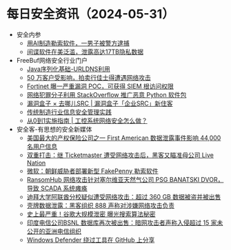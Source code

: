 # 每日安全资讯（2024-05-31）

- 安全内参
  - [用AI制造勒索软件，一男子被警方逮捕](https://mp.weixin.qq.com/s?__biz=MzI4NDY2MDMwMw==&mid=2247511740&idx=1&sn=c019168480793b27394bb174a063c2dd&chksm=ebfae99cdc8d608ad1738e279970c78f20228ccd6f62c6fb89905d9743c48cd8cd141bad25f1&scene=58&subscene=0#rd)
  - [间谍软件在美泛滥，泄露高达17TB隐私数据](https://mp.weixin.qq.com/s?__biz=MzI4NDY2MDMwMw==&mid=2247511740&idx=2&sn=f1b28ecdf8329cc56b1a47a78ce09e33&chksm=ebfae99cdc8d608a02d9b7013a2e8913b9d021da6b8ff3248e07a68ed14adbd6097960dd76cb&scene=58&subscene=0#rd)
- FreeBuf网络安全行业门户
  - [Java序列化基础-URLDNS利用](https://www.freebuf.com/articles/web/397023.html)
  - [50 万客户受影响，拍卖行佳士得遭遇网络攻击](https://www.freebuf.com/news/402249.html)
  - [Fortinet 曝一严重漏洞 POC，可获得 SIEM 根访问权限](https://www.freebuf.com/news/402244.html)
  - [网络犯罪分子利用 StackOverflow 推广恶意 Python 软件包](https://www.freebuf.com/news/402227.html)
  - [漏洞盒子 × 去哪儿SRC | 漏洞盒子「企业SRC」新住客](https://www.freebuf.com/articles/402231.html)
  - [传统制造行业信息安全管理实践](https://www.freebuf.com/articles/security-management/390395.html)
  - [从0到1实施指南 | 工控系统网络安全怎么做？](https://www.freebuf.com/articles/ics-articles/394748.html)
- 安全客-有思想的安全新媒体
  - [美国最大的产权保险公司之一 First American 数据泄露事件影响 44,000 名用户信息](https://www.anquanke.com/post/id/296948)
  - [双重打击：继 Ticketmaster 遭受网络攻击后，黑客又瞄准母公司 Live Nation](https://www.anquanke.com/post/id/296945)
  - [微软：朝鲜威胁者部署新型 FakePenny 勒索软件](https://www.anquanke.com/post/id/296942)
  - [RansomHub 网络攻击针对塞尔维亚天然气公司 PSG BANATSKI DVOR，导致 SCADA 系统瘫痪](https://www.anquanke.com/post/id/296939)
  - [迪拜大学阿联酋分校疑似遭受网络攻击：超过 360 GB 数据被盗并被出售](https://www.anquanke.com/post/id/296936)
  - [壳牌数据泄露：黑客组织 888 声称对涉嫌网络攻击负责](https://www.anquanke.com/post/id/296933)
  - [史上最严重！谷歌大规模泄密 曝光搜索算法秘密](https://www.anquanke.com/post/id/296930)
  - [印度电信公司BSNL 数据库再次被出售：暗网攻击者声称入侵超过 15 家未公开的亚洲电信组织](https://www.anquanke.com/post/id/296927)
  - [Windows Defender 绕过工具在 GitHub 上分享](https://www.anquanke.com/post/id/296923)
